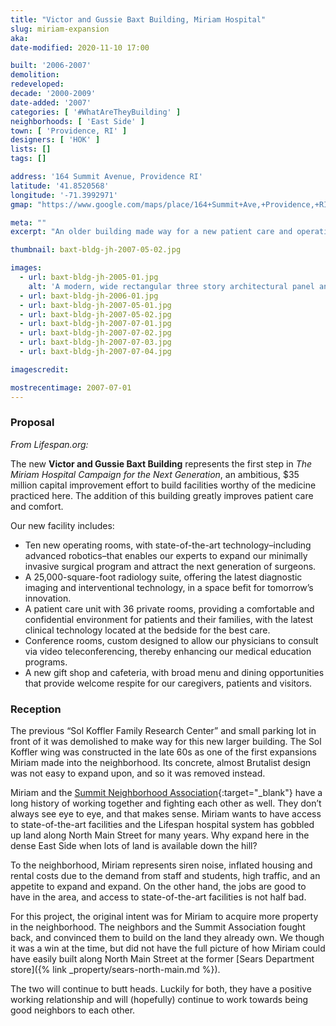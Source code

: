```yaml
---
title: "Victor and Gussie Baxt Building, Miriam Hospital"
slug: miriam-expansion
aka: 
date-modified: 2020-11-10 17:00

built: '2006-2007'
demolition:
redeveloped: 
decade: '2000-2009'
date-added: '2007'
categories: [ '#WhatAreTheyBuilding' ]
neighborhoods: [ 'East Side' ]
town: [ 'Providence, RI' ]
designers: [ 'HOK' ]
lists: []
tags: []

address: '164 Summit Avenue, Providence RI'
latitude: '41.8520568'
longitude: '-71.3992971'
gmap: "https://www.google.com/maps/place/164+Summit+Ave,+Providence,+RI+02906/@41.8520568,-71.3992971,18z/data=!3m1!4b1!4m5!3m4!1s0x89e444c6911acbd9:0xc6af7a9c2833e673!8m2!3d41.8523391!4d-71.3976526"

meta: ""
excerpt: "An older building made way for a new patient care and operating room facility in the middle of a dense residental neighborhood"

thumbnail: baxt-bldg-jh-2007-05-02.jpg

images:
  - url: baxt-bldg-jh-2005-01.jpg
    alt: 'A modern, wide rectangular three story architectural panel and steel trimmed hospital addtion with landscaping that softens the exterior as it meets the surrounding residential neighborhood'
  - url: baxt-bldg-jh-2006-01.jpg
  - url: baxt-bldg-jh-2007-05-01.jpg
  - url: baxt-bldg-jh-2007-05-02.jpg
  - url: baxt-bldg-jh-2007-07-01.jpg
  - url: baxt-bldg-jh-2007-07-02.jpg
  - url: baxt-bldg-jh-2007-07-03.jpg
  - url: baxt-bldg-jh-2007-07-04.jpg

imagescredit: 

mostrecentimage: 2007-07-01
---
```


### Proposal

_From Lifespan.org:_

The new **Victor and Gussie Baxt Building** represents the first step in _The Miriam Hospital Campaign for the Next Generation_, an ambitious, $35 million capital improvement effort to build facilities worthy of the medicine practiced here. The addition of this building greatly improves patient care and comfort.

Our new facility includes:

+ Ten new operating rooms, with state-of-the-art technology–including advanced robotics–that enables our experts to expand our minimally invasive surgical program and attract the next generation of surgeons.
+ A 25,000-square-foot radiology suite, offering the latest diagnostic imaging and interventional technology, in a space befit for tomorrow’s innovation.
+ A patient care unit with 36 private rooms, providing a comfortable and confidential environment for patients and their families, with the latest clinical technology located at the bedside for the best care.
+ Conference rooms, custom designed to allow our physicians to consult via video teleconferencing, thereby enhancing our medical education programs.
+ A new gift shop and cafeteria, with broad menu and dining opportunities that provide welcome respite for our caregivers, patients and visitors.


### Reception

The previous “Sol Koffler Family Research Center” and small parking lot in front of it was demolished to make way for this new larger building. The Sol Koffler wing was constructed in the late 60s as one of the first expansions Miriam made into the neighborhood. Its concrete, almost Brutalist design was not easy to expand upon, and so it was removed instead. 

Miriam and the [Summit Neighborhood Association](//www.sna.providence.ri.us){:target="_blank"} have a long history of working together and fighting each other as well. They don’t always see eye to eye, and that makes sense. Miriam wants to have access to state-of-the-art facilities and the Lifespan hospital system has gobbled up land along North Main Street for many years. Why expand here in the dense East Side when lots of land is available down the hill? 

To the neighborhood, Miriam represents siren noise, inflated housing and rental costs due to the demand from staff and students, high traffic, and an appetite to expand and expand. On the other hand, the jobs are good to have in the area, and access to state-of-the-art facilities is not half bad. 

For this project, the original intent was for Miriam to acquire more property in the neighborhood. The neighbors and the Summit Association fought back, and convinced them to build on the land they already own. We though it was a win at the time, but did not have the full picture of how Miriam could have easily built along North Main Street at the former [Sears Department store]({% link _property/sears-north-main.md %}). 

The two will continue to butt heads. Luckily for both, they have a positive working relationship and will (hopefully) continue to work towards being good neighbors to each other. 
